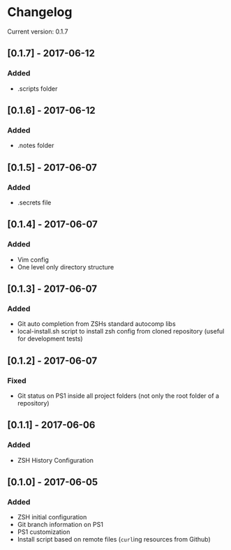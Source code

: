 # Changelog

Current version: 0.1.7

## [0.1.7] - 2017-06-12
### Added
- .scripts folder

## [0.1.6] - 2017-06-12
### Added
- .notes folder

## [0.1.5] - 2017-06-07
### Added
- .secrets file

## [0.1.4] - 2017-06-07
### Added
- Vim config
- One level only directory structure

## [0.1.3] - 2017-06-07
### Added
- Git auto completion from ZSHs standard autocomp libs
- local-install.sh script to install zsh config from cloned repository (useful for development tests)

## [0.1.2] - 2017-06-07
### Fixed
- Git status on PS1 inside all project folders (not only the root folder of a repository)

## [0.1.1] - 2017-06-06
### Added
- ZSH History Configuration

## [0.1.0] - 2017-06-05
### Added
- ZSH initial configuration
- Git branch information on PS1
- PS1 customization
- Install script based on remote files (`curl`ing resources from Github)
